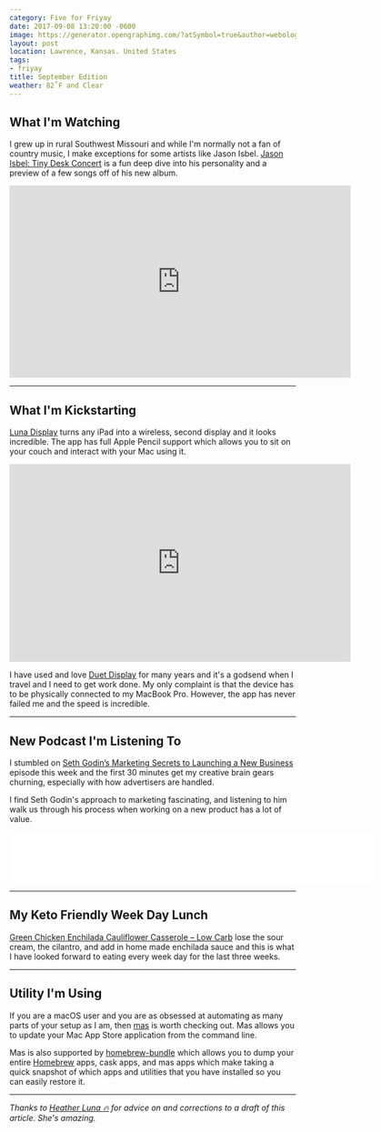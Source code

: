 ```yaml
---
category: Five for Friyay
date: 2017-09-08 13:20:00 -0600
image: https://generator.opengraphimg.com/?atSymbol=true&author=webology&authorSize=text-2xl&style=modern&tags=friyay&title=September+Edition
layout: post
location: Lawrence, Kansas. United States
tags:
- friyay
title: September Edition
weather: 82˚F and Clear
---
```


## What I'm Watching

I grew up in rural Southwest Missouri and while I'm normally not a fan of country music, I make exceptions for some artists like Jason Isbel. [Jason Isbel: Tiny Desk Concert](http://www.npr.org/event/music/545844291/jason-isbell-tiny-desk-concert) is a fun deep dive into his personality and a preview of a few songs off of his new album. 

<iframe width="600" height="338" src="https://www.npr.org/templates/event/embeddedVideo.php?storyId=545844291&mediaId=546167508" frameborder="0" scrolling="no"></iframe>

----

## What I'm Kickstarting

[Luna Display](https://www.kickstarter.com/projects/767721702/luna-display) turns any iPad into a wireless, second display and it looks incredible. The app has full Apple Pencil support which allows you to sit on your couch and interact with your Mac using it. 

<iframe src="https://www.kickstarter.com/projects/767721702/luna-display/widget/video.html" width="600" height="348" frameborder="0" scrolling="no"></iframe>

I have used and love [Duet Display](https://www.duetdisplay.com/) for many years and it's a godsend when I travel and I need to get work done. My only complaint is that the device has to be physically connected to my MacBook Pro. However, the app has never failed me and the speed is incredible. 

----

## New Podcast I'm Listening To

I stumbled on [Seth Godin’s Marketing Secrets to Launching a New Business](https://everyonehatesmarketers.com/seth-godin-marketing-secrets/) episode this week and the first 30 minutes get my creative brain gears churning, especially with how advertisers are handled.

I find Seth Godin's approach to marketing fascinating, and listening to him walk us through his process when working on a new product has a lot of value.

<iframe style="border: none" src="//html5-player.libsyn.com/embed/episode/id/5541029/height/90/width/640/theme/custom/autonext/no/thumbnail/yes/autoplay/no/preload/no/no_addthis/no/direction/backward/render-playlist/no/custom-color/87A93A/" height="90" width="640" scrolling="no"  allowfullscreen webkitallowfullscreen mozallowfullscreen oallowfullscreen msallowfullscreen></iframe>

----

## My Keto Friendly Week Day Lunch

[Green Chicken Enchilada Cauliflower Casserole – Low Carb](https://www.ibreatheimhungry.com/2015/10/green-chicken-enchilada-cauliflower-casserole-low-carb.html) lose the sour cream, the cilantro, and add in home made enchilada sauce and this is what I have looked forward to eating every week day for the last three weeks.

----

## Utility I'm Using

If you are a macOS user and you are as obsessed at automating as many parts of your setup as I am, then [mas](https://github.com/mas-cli/mas) is worth checking out. Mas allows you to update your Mac App Store application from the command line. 

Mas is also supported by [homebrew-bundle](https://github.com/Homebrew/homebrew-bundle) which allows you to dump your entire [Homebrew](https://brew.sh/) apps, cask apps, and mas apps which make taking a quick snapshot of which apps and utilities that you have installed so you can easily restore it.

----

*Thanks to [Heather Luna :fire:](https://twitter.com/h34th3r329) for advice on and corrections to a draft of this article. She's amazing.*